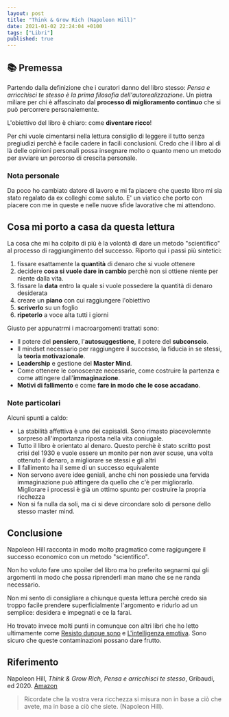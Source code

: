 ```yaml
---
layout: post
title: "Think & Grow Rich (Napoleon Hill)"
date: 2021-01-02 22:24:04 +0100
tags: ["Libri"]
published: true
---
```


## :books: Premessa

Partendo dalla definizione che i curatori danno del libro stesso: _Pensa e arricchisci te stesso è la prima filosofia dell'autorealizzazione_. Un pietra miliare per chi è affascinato dal **processo di miglioramento continuo** che si può percorrere personalemente.

L'obiettivo del libro è chiaro: come **diventare ricco**!

Per chi vuole cimentarsi nella lettura consiglio di leggere il tutto senza pregiudizi perchè è facile cadere in facili conclusioni. Credo che il libro al di là delle opinioni personali possa insegnare molto o quanto meno un metodo per avviare un percorso di crescita personale.

### Nota personale

Da poco ho cambiato datore di lavoro e mi fa piacere che questo libro mi sia stato regalato da ex colleghi come saluto. E' un viatico che porto con piacere con me in queste e nelle nuove sfide lavorative che mi attendono.

## Cosa mi porto a casa da questa lettura

La cosa che mi ha colpito di più è la volontà di dare un metodo "scientifico" al processo di raggiungimento del successo. Riporto qui i passi più sintetici:

1. fissare esattamente la **quantità** di denaro che si vuole ottenere
2. decidere **cosa si vuole dare in cambio** perchè non si ottiene niente per niente dalla vita.
3. fissare la **data** entro la quale si vuole possedere la quantità di denaro desiderata
4. creare un **piano** con cui raggiungere l'obiettivo
5. **scriverlo** su un foglio
6. **ripeterlo** a voce alta tutti i giorni

Giusto per appunatrmi i macroargomenti trattati sono:

- Il potere del **pensiero**, l'**autosuggestione**, il potere del **subconscio**.
- Il mindset necessario per raggiungere il successo, la fiducia in se stessi, la **teoria motivazionale**.
- **Leadership** e gestione del **Master Mind**.
- Come ottenere le conoscenze necessarie, come costruire la partenza e come attingere dall'**immaginazione**.
- **Motivi di fallimento** e come **fare in modo che le cose accadano**.

### Note particolari

Alcuni spunti a caldo:

- La stabilità affettiva è uno dei capisaldi. Sono rimasto piacevolemnte sorpreso all'importanza riposta nella vita coniugale.
- Tutto il libro è orientato al denaro. Questo perchè è stato scritto post crisi del 1930 e vuole essere un monito per non aver scuse, una volta ottenuto il denaro, a migliorare se stessi e gli altri
- Il fallimento ha il seme di un successo equivalente
- Non servono avere idee geniali, anche chi non possiede una fervida immaginazione può attingere da quello che c'è per migliorarlo. Migliorare i processi è già un ottimo spunto per costruire la propria ricchezza
- Non si fa nulla da soli, ma ci si deve circondare solo di persone dello stesso master mind.

## Conclusione

Napoleon Hill racconta in modo molto pragmatico come ragigungere il successo economico con un metodo "scientifico".

Non ho voluto fare uno spoiler del libro ma ho preferito segnarmi qui gli argomenti in modo che possa riprenderli man mano che se ne randa necessario.

Non mi sento di consigliare a chiunque questa lettura perchè credo sia troppo facile prendere superficialmente l'argomento e ridurlo ad un semplice: desidera e impegnati e ce la farai.

Ho trovato invece molti punti in comunque con altri libri che ho letto ultimamente come [Resisto dunque sono](../2019-11-15-resisto-dunque-sono) e [L'intelligenza emotiva](../2020-11-01-intelligenza-emotiva). Sono sicuro che queste contaminazioni possano dare frutto.

## Riferimento

Napoleon Hill, _Think & Grow Rich, Pensa e arricchisci te stesso_, Gribaudi, ed 2020. [Amazon](https://www.amazon.it/Pensa-arricchisci-stesso-Edizione-annotazioni-ebook/dp/B00M0UJZR2/ref=msx_wsirn_v1_1/257-1351534-7918520?_encoding=UTF8&pd_rd_i=B00M0UJZR2&pd_rd_r=cc5ef4e6-f707-4b6c-9196-259c52b6d613&pd_rd_w=RYNqQ&pd_rd_wg=m1pKJ&pf_rd_p=732a019b-2de9-4dce-9a12-3f73f7679df0&pf_rd_r=TZ59B57TAJVTP1WF3CNE&psc=1&refRID=TZ59B57TAJVTP1WF3CNE)

> Ricordate che la vostra vera ricchezza si misura non in base a ciò che avete, ma in base a ciò che siete. (Napoleon Hill).
